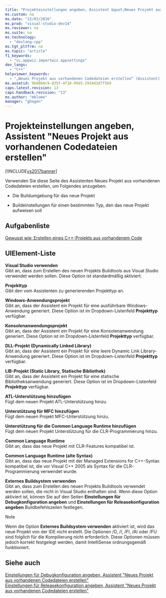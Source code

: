 ```yaml
---
title: "Projekteinstellungen angeben, Assistent &quot;Neues Projekt aus vorhandenen Codedateien erstellen&quot;"
ms.custom: na
ms.date: "12/03/2016"
ms.prod: "visual-studio-dev14"
ms.reviewer: na
ms.suite: na
ms.technology: 
  - "devlang-cpp"
ms.tgt_pltfrm: na
ms.topic: "article"
f1_keywords: 
  - "vc.appwiz.importwiz.appsettings"
dev_langs: 
  - "C++"
helpviewer_keywords: 
  - "„Neues Projekt aus vorhandenen Codedateien erstellen“ (Assistent), Projekteinstellungen"
ms.assetid: 9b8860c9-d35f-4f18-9565-2934d3d7f569
caps.latest.revision: 13
caps.handback.revision: "13"
ms.author: "mblome"
manager: "ghogen"
---
```

# Projekteinstellungen angeben, Assistent &quot;Neues Projekt aus vorhandenen Codedateien erstellen&quot;
[!INCLUDE[vs2017banner](../assembler/inline/includes/vs2017banner.md)]

Verwenden Sie diese Seite des Assistenten Neues Projekt aus vorhandenen Codedateien erstellen, um Folgendes anzugeben:  
  
-   Die Buildumgebung für das neue Projekt  
  
-   Buildeinstellungen für einen bestimmten Typ, den das neue Projekt aufweisen soll  
  
## Aufgabenliste  
 [Gewusst wie: Erstellen eines C\+\+\-Projekts aus vorhandenem Code](../ide/how-to-create-a-cpp-project-from-existing-code.md)  
  
## UIElement-Liste  
 **Visual Studio verwenden**  
 Gibt an, dass zum Erstellen des neuen Projekts Buildtools aus Visual Studio verwendet werden sollen.  Diese Option ist standardmäßig aktiviert.  
  
 **Projekttyp**  
 Gibt den vom Assistenten zu generierenden Projekttyp an.  
  
 **Windows\-Anwendungsprojekt**  
 Gibt an, dass der Assistent ein Projekt für eine ausführbare Windows\-Anwendung generiert.  Diese Option ist im Dropdown\-Listenfeld **Projekttyp** verfügbar.  
  
 **Konsolenanwendungsprojekt**  
 Gibt an, dass der Assistent ein Projekt für eine Konsolenanwendung generiert.  Diese Option ist im Dropdown\-Listenfeld **Projekttyp** verfügbar.  
  
 **DLL\-Projekt \(Dynamically Linked Library\)**  
 Gibt an, dass der Assistent ein Projekt für eine leere Dynamic Link Library\-Anwendung generiert.  Diese Option ist im Dropdown\-Listenfeld **Projekttyp** verfügbar.  
  
 **LIB\-Projekt \(Static Library, Statische Bibliothek\)**  
 Gibt an, dass der Assistent ein Projekt für eine statische Bibliotheksanwendung generiert.  Diese Option ist im Dropdown\-Listenfeld **Projekttyp** verfügbar.  
  
 **ATL\-Unterstützung hinzufügen**  
 Fügt dem neuen Projekt ATL\-Unterstützung hinzu.  
  
 **Unterstützung für MFC hinzufügen**  
 Fügt dem neuen Projekt MFC\-Unterstützung hinzu.  
  
 **Unterstützung für die Common Language Runtime hinzufügen**  
 Fügt dem neuen Projekt Unterstützung für die CLR\-Programmierung hinzu.  
  
 **Common Language Runtime**  
 Gibt an, dass das neue Projekt mit CLR\-Features kompatibel ist.  
  
 **Common Language Runtime \(alte Syntax\)**  
 Gibt an, dass das neue Projekt mit der Managed Extensions for C\+\+\-Syntax kompatibel ist, die vor Visual C\+\+ 2005 als Syntax für die CLR\-Programmierung verwendet wurde.  
  
 **Externes Buildsystem verwenden**  
 Gibt an, dass zum Erstellen des neuen Projekts Buildtools verwendet werden sollen, die nicht in Visual Studio enthalten sind.  Wenn diese Option aktiviert ist, können Sie auf den Seiten **Einstellungen für Debugkonfiguration angeben** und **Einstellungen für Releasekonfiguration angeben** Buildbefehlszeilen festlegen.  
  
> [!NOTE]
>  Wenn die Option **Externes Buildsystem verwenden** aktiviert ist, wird das neue Projekt von der IDE nicht erstellt. Die Optionen \/D, \/I, \/FI, \/AI oder \/FU sind folglich für die Kompilierung nicht erforderlich.  Diese Optionen müssen jedoch korrekt festgelegt werden, damit IntelliSense ordnungsgemäß funktioniert.  
  
## Siehe auch  
 [Einstellungen für Debugkonfiguration angeben, Assistent "Neues Projekt aus vorhandenen Codedateien erstellen"](../ide/specify-debug-configuration-settings.md)   
 [Einstellungen für Releasekonfiguration angeben, Assistent "Neues Projekt aus vorhandenen Codedateien erstellen"](../ide/specify-release-configuration.md)